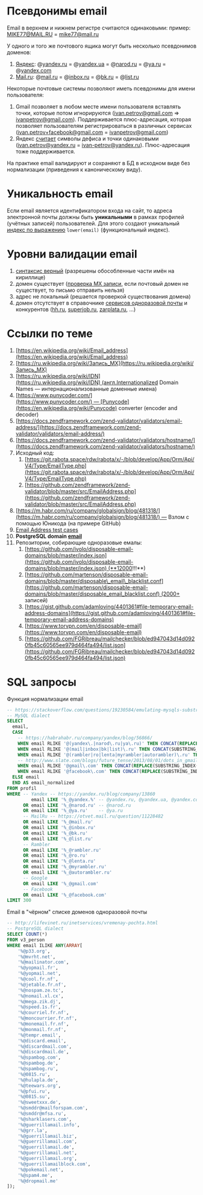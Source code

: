 # Псевдонимы email

Email в верхнем и нижнем регистре считаются одинаковыми: пример: [MIKE77@MAIL.RU](mailto:MIKE77@MAIL.RU) = [mike77@mail.ru](mailto:mike77@mail.ru)

У одного и того же почтового ящика могут быть несколько псевдонимов доменов:

1.  [Яндекс](https://yandex.ru/blog/company/13860): @[yandex.ru](http://yandex.ru) = @[yandex.ua](http://yandex.ua) = @[narod.ru](http://narod.ru) = @[ya.ru](http://ya.ru) = @[yandex.com](http://yandex.com)
2.  [Mail.ru](https://otvet.mail.ru/question/11228482): @[mail.ru](http://mail.ru) = @[inbox.ru](http://inbox.ru) = @[bk.ru](http://bk.ru) = @[list.ru](http://list.ru)

Некоторые почтовые системы позволяют иметь псевдонимы для имени пользователя:

1.  Gmail позволяет в любом месте имени пользователя вставлять точки, которые потом игнорируются ([ivan.petrov@gmail.com](mailto:ivan.petrov@gmail.com) => [ivanpetrov@gmail.com](mailto:vanpetrov@gmail.com)). Поддерживается плюс-адресация, которая позволяет пользователям регистрироваться в различных сервисах ([ivan.petrov+facebook@gmail.com](mailto:ivan.petrov+facebook@gmail.com) = [ivanpetrov@gmail.com](mailto:ivanpetrov@gmail.com))
2.  Яндекс [считает](https://habrahabr.ru/company/yandex/blog/56866/) символы дефиса и точки одинаковыми ([ivan.petrov@yandex.ru](mailto:ivan.petrov@yandex.ru) = [ivan-petrov@yandex.ru](mailto:ivan-petrov@yandex.ru)). Плюс-адресация тоже поддерживается. 

На практике email валидируют и сохраняют в БД в исходном виде без нормализации (приведения к каноническому виду).

# Уникальность email

Если email является идентификатором входа на сайт, то адреса электронной почты должны быть **уникальными** в рамках профилей (учётных записей) пользователей. Для этого создают уникальный [индекс по выражению](https://postgrespro.ru/docs/postgresql/10/indexes-expressional) `lower(email)` (функциональный индекс).

# Уровни валидации email

1.  [синтаксис верный](https://regex101.com/r/Q4dsL5/14) (разрешены обособленные части имён на кириллице)
2.  домен существует ([проверка MX записи](http://php.net/getmxrr), если почтовый домен не существует, то письмо отправить нельзя)
3.  адрес не локальный (решается проверкой существования домена)
4.  домен отсутствует в справочнике [сервисов одноразовой почты](http://lifevinet.ru/inetservices/vremenay-pochta.html) и конкурентов ([hh.ru](http://hh.ru/), [superjob.ru](http://superjob.ru/), [zarplata.ru](http://zarplata.ru/), …)
    

# Ссылки по теме

1.  [https://en.wikipedia.org/wiki/Email_address](https://en.wikipedia.org/wiki/Email_address)
2.  [https://ru.wikipedia.org/wiki/Запись_MX](https://ru.wikipedia.org/wiki/Запись_MX)
3.  [https://ru.wikipedia.org/wiki/IDN](https://ru.wikipedia.org/wiki/IDN) (англ.Internationalized Domain Names — интернационализованные доменные имена)
4.  [https://www.punycoder.com/](https://www.punycoder.com/) — [Punycode](https://en.wikipedia.org/wiki/Punycode) converter (encoder and decoder)  
5.  [https://docs.zendframework.com/zend-validator/validators/email-address/](https://docs.zendframework.com/zend-validator/validators/email-address/)
6.  [https://docs.zendframework.com/zend-validator/validators/hostname/](https://docs.zendframework.com/zend-validator/validators/hostname/)
7.  Исходный код:
    1.  [https://git.rabota.space/rdw/rabota/x/-/blob/develop/App/Orm/Api/V4/Type/EmailType.php](https://git.rabota.space/rdw/rabota/x/-/blob/develop/App/Orm/Api/V4/Type/EmailType.php)
    2.  [https://github.com/zendframework/zend-validator/blob/master/src/EmailAddress.php](https://github.com/zendframework/zend-validator/blob/master/src/EmailAddress.php)
8.  [https://m.habr.com/ru/company/globalsign/blog/481318/](https://m.habr.com/ru/company/globalsign/blog/481318/) — Взлом с помощью Юникода (на примере GitHub)
9.  [Email Address test cases](https://blogs.msdn.microsoft.com/testing123/2009/02/06/email-address-test-cases/)
10. **PostgreSQL domain [email](https://github.com/rin-nas/postgresql-patterns-library/blob/master/domains/email.sql)**
11. Репозитории, собирающие одноразовые емалы:
    1.  [https://github.com/ivolo/disposable-email-domains/blob/master/index.json](https://github.com/ivolo/disposable-email-domains/blob/master/index.json) (**12000!!!**)
    1.  [https://github.com/martenson/disposable-email-domains/blob/master/disposable\_email\_blacklist.conf](https://github.com/martenson/disposable-email-domains/blob/master/disposable_email_blacklist.conf) (2000+ записей)
    2.  [https://gist.github.com/adamloving/4401361#file-temporary-email-address-domains](https://gist.github.com/adamloving/4401361#file-temporary-email-address-domains)
    3.  [https://www.torvpn.com/en/disposable-email](https://www.torvpn.com/en/disposable-email)
    4.  [https://github.com/FGRibreau/mailchecker/blob/ed947043d14d0920fb45c60565ee979d464fa494/list.json](https://github.com/FGRibreau/mailchecker/blob/ed947043d14d0920fb45c60565ee979d464fa494/list.json)

# SQL запросы

Функция нормализации email
```sql
-- https://stackoverflow.com/questions/19230584/emulating-mysqls-substring-index-in-pgsql
-- MySQL dialect
SELECT
  email,
  CASE
    -- https://habrahabr.ru/company/yandex/blog/56866/
    WHEN email RLIKE '@(yandex\.|narod\.ru|ya\.ru)' THEN CONCAT(REPLACE(SUBSTRING_INDEX(SUBSTRING_INDEX(email, '@', 1), '+', 1), '-', '.'), '@yandex.com')
    WHEN email RLIKE '@(mail|inbox|bk|list)\.ru' THEN CONCAT(SUBSTRING_INDEX(email, '@', 1), '@mail.ru')
    WHEN email RLIKE '@(rambler|ro|lenta|myrambler|autorambler)\.ru' THEN CONCAT(SUBSTRING_INDEX(email, '@', 1), '@rambler.ru')
    -- http://www.slate.com/blogs/future_tense/2013/08/01/dots_in_gmail_addresses_what_happens_if_you_leave_out_the_period.html
    WHEN email RLIKE '@gmail\.com' THEN CONCAT(REPLACE(SUBSTRING_INDEX(SUBSTRING_INDEX(email, '@', 1), '+', 1), '.', ''), '@gmail.com')
    WHEN email RLIKE '@facebook\.com' THEN CONCAT(REPLACE(SUBSTRING_INDEX(email, '@', 1), '.', ''), '@facebook.com')
  ELSE email
  END AS email_normalized
FROM profil
WHERE -- Yandex -- https://yandex.ru/blog/company/13860
         email LIKE '%_@yandex.%' -- @yandex.ru, @yandex.ua, @yandex.com
      OR email LIKE '%_@narod.ru' -- @narod.ru
      OR email LIKE '%_@ya.ru'    -- @ya.ru
      -- MailRu -- https://otvet.mail.ru/question/11228482
      OR email LIKE '%_@mail.ru'
      OR email LIKE '%_@inbox.ru'
      OR email LIKE '%_@bk.ru'
      OR email LIKE '%_@list.ru'
      -- Rambler
      OR email LIKE '%_@rambler.ru'
      OR email LIKE '%_@ro.ru'
      OR email LIKE '%_@lenta.ru'
      OR email LIKE '%_@myrambler.ru'
      OR email LIKE '%_@autorambler.ru'
      -- Google
      OR email LIKE '%_@gmail.com'
      -- Facebook
      OR email LIKE '%_@facebook.com'
LIMIT 300
```
  
Email в "чёрном" списке доменов одноразовой почты

```sql
-- http://lifevinet.ru/inetservices/vremenay-pochta.html
-- PostgreSQL dialect
SELECT COUNT(*)
FROM v3_person
WHERE email ILIKE ANY(ARRAY[
    '%@p33.org',
    '%@mvrht.net',
    '%@mailinator.com',
    '%@yopmail.fr',
    '%@yopmail.net',
    '%@cool.fr.nf',
    '%@jetable.fr.nf',
    '%@nospam.ze.tc',
    '%@nomail.xl.cx',
    '%@mega.zik.dj',
    '%@speed.1s.fr',
    '%@courriel.fr.nf',
    '%@moncourrier.fr.nf',
    '%@monemail.fr.nf',
    '%@monmail.fr.nf',
    '%@tempr.email',
    '%@discard.email',
    '%@discardmail.com',
    '%@discardmail.de',
    '%@spambog.com',
    '%@spambog.de',
    '%@spambog.ru',
    '%@0815.ru',
    '%@hulapla.de',
    '%@teewars.org',
    '%@pfui.ru',
    '%@0815.su',
    '%@sweetxxx.de',
    '%@smddr@mailforspam.com',
    '%@smddr@mfsa.ru',
    '%@sharklasers.com',
    '%@guerrillamail.info',
    '%@grr.la',
    '%@guerrillamail.biz',
    '%@guerrillamail.com',
    '%@guerrillamail.de',
    '%@guerrillamail.net',
    '%@guerrillamail.org',
    '%@guerrillamailblock.com',
    '%@pokemail.net',
    '%@spam4.me',
    '%@dropmail.me'
]);
```
